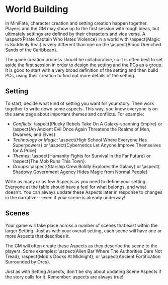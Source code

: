 # World Building

<!-- Are setting and scene capitalized? -->

In MiniFate, character creation and setting creation happen together. Players
and the GM may show up to the first session with rough ideas, but ultimately
settings are defined by their characters and vice versa. A \aspect{Pirate
Captain Who Hates Violence} in a world with \aspect{Magic is Suddenly Real} is
very different than one on the \aspect{Blood Drenched Sands of the Caribbean}.

The game creation process should be collaborative, so it is often best to set
aside the first session in order to design the setting and the PCs as a group.
It is good to start with a very broad definition of the setting and then build
PCs, using their creation to find out more details of the setting.

## Setting

To start, decide what kind of setting you want for your story. Then work
together to write down some aspects. This way, you know everyone is on the
same page about important themes and conflicts. For example:

<!-- TODO: Can we cut this down to Genre, Tech/Magic, Conflicts? -->
<!-- TODO: Point out every game needs a conflict. Are their prescribed aspects
for worlds? Setting and Conflict?-->

- _Conflicts_: \aspect{Plucky Rebels Take On A Galaxy-spanning Empire} or
  \aspect{An Ancient Evil Once Again Threatens the Realms of Men, Dwarves, and
  Elves} 
- _Technology or Magic_: \aspect{High School Where Everyone Has Superpowers}
  or \aspect{Cybernetics Let Anyone Improve Themselves for A Price}
- _Themes_: \aspect{Humanity Fights for Survival in the Far Future} or
  \aspect{The Mob Runs This Town}.
- _Groups_: \aspect{Starship Crew Boldly Explores the Galaxy} or \aspect{
  Shadowy Government Agency Hides Magic from Normal People}

Write as many or as few Aspects as you need to define your setting. Everyone
at the table should have a feel for what belongs, and what doesn't. You can
always update these Aspects later in response to changes in the
narrative---even if your scene is already underway!

## Scenes

Your game will take place across a number of scenes that exist within the
larger Setting. Just as with your overall setting, each scene will have one or
more Aspects that describes it.

The GM will often create these Aspects as they describe the scene to the
players. Some examples: \aspect{Alien Bar Where The Authorities Dare Not
Tread}, \aspect{Mob's Docks At Midnight}, or \aspect{Ancient Fortification
Surrounded by Orcs}.

Just as with Setting Aspects, don't be shy about updating Scene Aspects if the
story calls for it. Remember: aspects are always true! <!-- TODO: I don't
think we've ever said this before.-->
